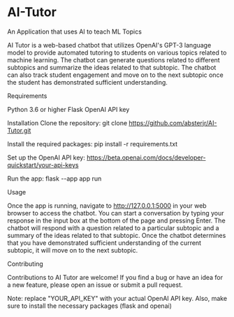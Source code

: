 # AI-Tutor
An Application that uses AI to teach ML Topics

AI Tutor is a web-based chatbot that utilizes OpenAI's GPT-3 language model to provide automated tutoring to students on various topics related to machine learning. The chatbot can generate questions related to different subtopics and summarize the ideas related to that subtopic. The chatbot can also track student engagement and move on to the next subtopic once the student has demonstrated sufficient understanding.

Requirements

Python 3.6 or higher
Flask
OpenAI API key


Installation
Clone the repository: git clone https://github.com/absterjr/AI-Tutor.git

Install the required packages: pip install -r requirements.txt

Set up the OpenAI API key: https://beta.openai.com/docs/developer-quickstart/your-api-keys

Run the app: flask --app app run

Usage

Once the app is running, navigate to http://127.0.0.1:5000 in your web browser to access the chatbot. You can start a conversation by typing your response in the input box at the bottom of the page and pressing Enter. The chatbot will respond with a question related to a particular subtopic and a summary of the ideas related to that subtopic. Once the chatbot determines that you have demonstrated sufficient understanding of the current subtopic, it will move on to the next subtopic.

Contributing

Contributions to AI Tutor are welcome! If you find a bug or have an idea for a new feature, please open an issue or submit a pull request. 


Note: replace "YOUR_API_KEY" with your actual OpenAI API key. Also, make sure to install the necessary packages (flask and openai)
